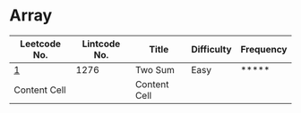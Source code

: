 # Array

| Leetcode No.  |    Lintcode No.     |Title         | Difficulty  | Frequency        |
| ------------- | ------------- |------------- | ------------- | ------------- |
| [1](./Details/TwoSum.md)| 1276        | Two Sum | Easy | *****
| Content Cell  |              | Content Cell  |

